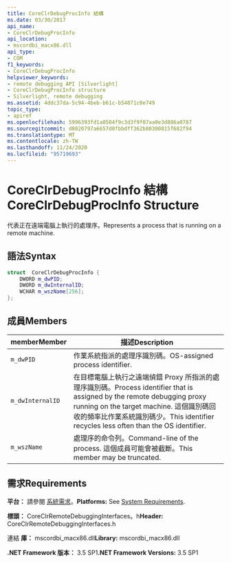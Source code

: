 ```yaml
---
title: CoreClrDebugProcInfo 結構
ms.date: 03/30/2017
api_name:
- CoreClrDebugProcInfo
api_location:
- mscordbi_macx86.dll
api_type:
- COM
f1_keywords:
- CoreClrDebugProcInfo
helpviewer_keywords:
- remote debugging API [Silverlight]
- CoreClrDebugProcInfo structure
- Silverlight, remote debugging
ms.assetid: 4ddc37da-5c94-4beb-b61c-b54071c0e749
topic_type:
- apiref
ms.openlocfilehash: 5996393fd1a0504f9c3d3f9f07aa0e3d886a0787
ms.sourcegitcommit: d8020797a6657d0fbbdff362b80300815f682f94
ms.translationtype: MT
ms.contentlocale: zh-TW
ms.lasthandoff: 11/24/2020
ms.locfileid: "95719693"
---
```

# <a name="coreclrdebugprocinfo-structure"></a><span data-ttu-id="4cb08-102">CoreClrDebugProcInfo 結構</span><span class="sxs-lookup"><span data-stu-id="4cb08-102">CoreClrDebugProcInfo Structure</span></span>

<span data-ttu-id="4cb08-103">代表正在遠端電腦上執行的處理序。</span><span class="sxs-lookup"><span data-stu-id="4cb08-103">Represents a process that is running on a remote machine.</span></span>  
  
## <a name="syntax"></a><span data-ttu-id="4cb08-104">語法</span><span class="sxs-lookup"><span data-stu-id="4cb08-104">Syntax</span></span>  
  
```cpp  
struct  CoreClrDebugProcInfo {  
    DWORD m_dwPID;  
    DWORD m_dwInternalID;  
    WCHAR m_wszName[256];  
};  
```  
  
## <a name="members"></a><span data-ttu-id="4cb08-105">成員</span><span class="sxs-lookup"><span data-stu-id="4cb08-105">Members</span></span>  
  
|<span data-ttu-id="4cb08-106">member</span><span class="sxs-lookup"><span data-stu-id="4cb08-106">Member</span></span>|<span data-ttu-id="4cb08-107">描述</span><span class="sxs-lookup"><span data-stu-id="4cb08-107">Description</span></span>|  
|------------|-----------------|  
|`m_dwPID`|<span data-ttu-id="4cb08-108">作業系統指派的處理序識別碼。</span><span class="sxs-lookup"><span data-stu-id="4cb08-108">OS-assigned process identifier.</span></span>|  
|`m_dwInternalID`|<span data-ttu-id="4cb08-109">在目標電腦上執行之遠端偵錯 Proxy 所指派的處理序識別碼。</span><span class="sxs-lookup"><span data-stu-id="4cb08-109">Process identifier that is assigned by the remote debugging proxy running on the target machine.</span></span> <span data-ttu-id="4cb08-110">這個識別碼回收的頻率比作業系統識別碼少。</span><span class="sxs-lookup"><span data-stu-id="4cb08-110">This identifier recycles less often than the OS identifier.</span></span>|  
|`m_wszName`|<span data-ttu-id="4cb08-111">處理序的命令列。</span><span class="sxs-lookup"><span data-stu-id="4cb08-111">Command-line of the process.</span></span> <span data-ttu-id="4cb08-112">這個成員可能會被截斷。</span><span class="sxs-lookup"><span data-stu-id="4cb08-112">This member may be truncated.</span></span>|  
  
## <a name="requirements"></a><span data-ttu-id="4cb08-113">需求</span><span class="sxs-lookup"><span data-stu-id="4cb08-113">Requirements</span></span>  

 <span data-ttu-id="4cb08-114">**平台：** 請參閱 [系統需求](../../get-started/system-requirements.md)。</span><span class="sxs-lookup"><span data-stu-id="4cb08-114">**Platforms:** See [System Requirements](../../get-started/system-requirements.md).</span></span>  
  
 <span data-ttu-id="4cb08-115">**標頭：** CoreClrRemoteDebuggingInterfaces。h</span><span class="sxs-lookup"><span data-stu-id="4cb08-115">**Header:** CoreClrRemoteDebuggingInterfaces.h</span></span>  
  
 <span data-ttu-id="4cb08-116">連結 **庫：** mscordbi_macx86.dll</span><span class="sxs-lookup"><span data-stu-id="4cb08-116">**Library:** mscordbi_macx86.dll</span></span>  
  
 <span data-ttu-id="4cb08-117">**.NET Framework 版本：** 3.5 SP1</span><span class="sxs-lookup"><span data-stu-id="4cb08-117">**.NET Framework Versions:** 3.5 SP1</span></span>
